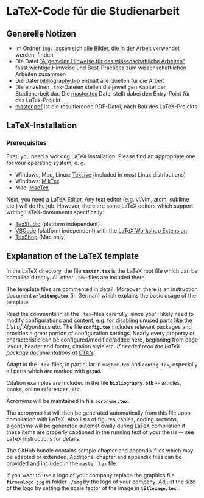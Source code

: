 # LaTeX-Code für die Studienarbeit

## Generelle Notizen

-   Im Ordner `img/` lassen sich alle Bilder, die in der Arbeit verwendet werden, finden
-   Die Datei ["Allgemeine Hinweise für das wissenschaftliche Arbeiten"](hinweise-wissenschaftliche-arbeiten.md) fasst wichtige Hinweise und Best-Practices zum wissenschaftlichen Arbeiten zusammen
-   Die Datei [bibliography.bib](bibliography.bib) enthält alle Quellen für die Arbeit
-   Die einzelnen `.tex`-Dateien stellen die jeweiligen Kapitel der Studienarbeit dar. Die [master.tex](master.tex) Datei stellt dabei den Entry-Point für das LaTex-Projekt
-   [master.pdf](master.pdf) ist die resultierende PDF-Datei, nach Bau des LaTeX-Projekts

## LaTeX-Installation

### Prerequisites

First, you need a working LaTeX installation. Please find an appropriate one for your operating system, e. g.

-   Windows, Mac, Linux: [TexLive](http://www.tug.org/texlive/) (included in most Linux distributions)
-   Windows: [MikTex](http://www.miktex.org)
-   Mac: [MacTex](http://www.tug.org/mactex/index.html)

Next, you need a LaTeX Editor. Any text editor (e.g. vi/vim, atom, sublime etc.) will do the job. However, there are some LaTeX editors which support writing LaTeX-domuments specifically:

-   [TexStudio](http://www.texstudio.org) (platform independent)
-   [VSCode](https://code.visualstudio.com/) (platform independent) with the [LaTeX Workshop Extension](https://marketplace.visualstudio.com/items?itemName=James-Yu.latex-workshop)
-   [TexShop](http://pages.uoregon.edu/koch/texshop/) (Mac only)

## Explanation of the LaTeX template

In the LaTeX directory, the file **`master.tex`** is the LaTeX root file which can be compiled directly. All other `.tex`-files are incuded there.

The template files are commented in detail. Moreover, there is an instruction document **`anleitung.tex`** (in German) which explains the basic usage of the template.

Read the comments in all the `.tex`-files carefully, since you'll likely need to modify configurations and content, e.g. for disabling unused parts like the _List of Algorithms_ etc. The file **`config.tex`** includes relevant packages and provides a great portion of configuration settings. Nearly every property or characteristic can be configured/modified/addee here, beginning from page layout, header and footer, citation style etc. _If needed read the LaTeX package documentations at [CTAN](http://www.ctan.org)!_

Adapt in the `.tex`-files, in particular in `master.tex` and `config.tex`, especially all parts which are marked with **`@stud`**.

Citation examples are included in the file **`bibliography.bib`** -- articles, books, online references, etc.

Acronyms will be maintained in file **`acronyms.tex`**.

The acronyms list will then be generated automatically from this file upon compilation with LaTeX. Also lists of figures, tables, coding sections, algorithms will be generated automaticvally during LaTeX compilation if these items are properly captioned in the running text of your thesis -- see LaTeX instructions for details.

The GitHub bundle contains sample chapter and appendix files which may be adapted or extended. Additional chapter and appendix files can be provided and included in the `master.tex` file.

If you want to use a logo of your company replace the graphics file **`firmenlogo.jpg`** in folder `./img` by the logo of your company. Adjust the size of the logo by setting the scale factor of the image in **`titlepage.tex`**.

